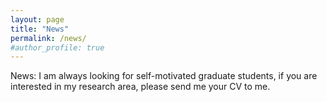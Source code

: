```yaml
---
layout: page
title: "News"
permalink: /news/
#author_profile: true
---
```

News:
I am always looking for self-motivated graduate students, if you are interested in my research area, please send me your CV to me.
